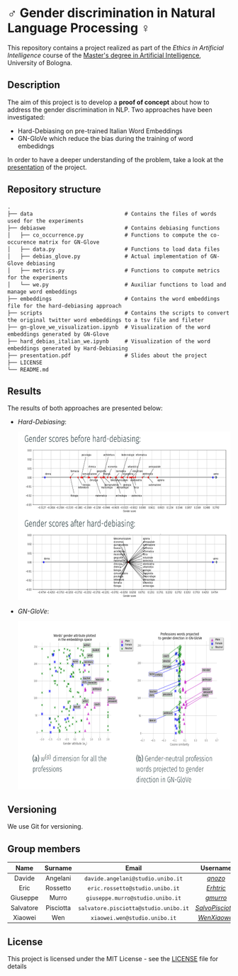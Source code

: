 # :male_sign: Gender discrimination in Natural Language Processing :female_sign:

This repository contains a project realized as part of the *Ethics in Artificial Intelligence* course of the [Master's degree in Artificial Intelligence](https://corsi.unibo.it/2cycle/artificial-intelligence), University of Bologna.

## Description

The aim of this project is to develop a **proof of concept** about how to address the gender discrimination in NLP.
Two approaches have been investigated:
* Hard-Debiasing on pre-trained Italian Word Embeddings
* GN-GloVe which reduce the bias during the training of word embedidngs

In order to have a deeper understanding of the problem, take a look at the [presentation](./presentation.pdf) of the project.

## Repository structure

    .
    ├── data                             # Contains the files of words used for the experiments
    ├── debiaswe                         # Contains debiasing functions 
    │   ├── co_occurrence.py             # Functions to compute the co-occurence matrix for GN-Glove
    │   ├── data.py                      # Functions to load data files
    │   ├── debias_glove.py              # Actual implementation of GN-Glove debiasing
    │   ├── metrics.py                   # Functions to compute metrics for the experiments 
    │   └── we.py                        # Auxiliar functions to load and manage word embeddings
    ├── embeddings                       # Contains the word embeddings file for the hard-debiasing approach
    ├── scripts                          # Contains the scripts to convert the original twitter word embeddings to a tsv file and fileter 
    ├── gn-glove_we_visualization.ipynb  # Visualization of the word embeddings generated by GN-Glove
    ├── hard_debias_italian_we.ipynb     # Visualization of the word embeddings generated by Hard-Debiasing                        
    ├── presentation.pdf                 # Slides about the project
    ├── LICENSE
    └── README.md

## Results
The results of both approaches are presented below:
- *Hard-Debiasing*:
    <p align="center"><img src="./results/hard-debias.png" height="380"></p>
- *GN-GloVe*:
    <p align="center"><img src="./results/gn-glove.png" height="380"></p>

## Versioning

We use Git for versioning.


## Group members

|   Name   | Surname |               Email               |                       Username                        |
| :------: | :-----: | :-------------------------------: | :---------------------------------------------------: |
| Davide   | Angelani| `davide.angelani@studio.unibo.it` | [_qnozo_](https://github.com/qnozo) |
|  Eric  | Rossetto | `eric.rossetto@studio.unibo.it`  |        [_Erhtric_](https://github.com/Erhtric)        |
| Giuseppe |  Murro  | `giuseppe.murro@studio.unibo.it`  |         [_gmurro_](https://github.com/gmurro)         |
| Salvatore |  Pisciotta  | `salvatore.pisciotta@studio.unibo.it`  |         [_SalvoPisciotta_](https://github.com/SalvoPisciotta)         |
| Xiaowei |  Wen  | `xiaowei.wen@studio.unibo.it`  |         [_WenXiaowei_](https://github.com/WenXiaowei)         |



## License

This project is licensed under the MIT License - see the [LICENSE](./LICENSE) file for details
